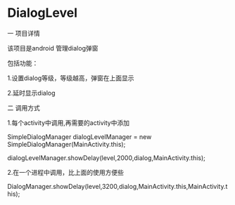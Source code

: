 # DialogLevel
一 项目详情

该项目是android 管理dialog弹窗

包括功能：

1.设置dialog等级，等级越高，弹窗在上面显示

2.延时显示dialog

二 调用方式

1.每个activity中调用,再需要的activity中添加

 SimpleDialogManager dialogLevelManager = new SimpleDialogManager(MainActivity.this);
 
 dialogLevelManager.showDelay(level,2000,dialog,MainActivity.this);
 
2.在一个进程中调用，比上面的使用方便些

 DialogManager.showDelay(level,3200,dialog,MainActivity.this,MainActivity.this);
 
